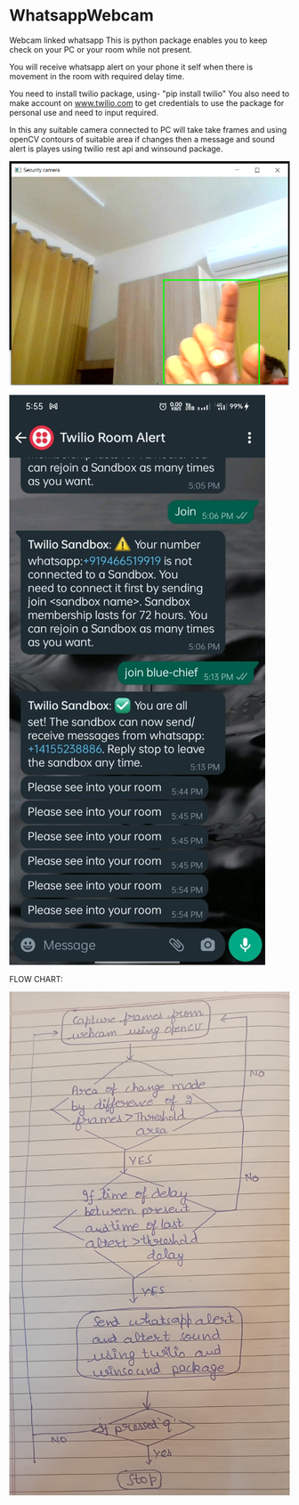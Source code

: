 # WhatsappWebcam
Webcam linked whatsapp
This is python package enables you to keep check on your PC or your room while not present.

You will receive whatsapp alert on your phone it self when there is movement in the room with required delay time.

You need to install twilio package, using- "pip install twilio"
You also need to make account on www.twilio.com to get credentials to use the package for personal use and need to input required.

In this any suitable camera connected to PC will take take frames and using openCV contours of suitable area if changes then a message and sound alert is playes using twilio rest api and winsound package.

![alt text](https://github.com/pyaarsinghdua/WhatsappWebcam/blob/main/Untitled.png?raw=true)

![alt text](https://github.com/pyaarsinghdua/WhatsappWebcam/blob/main/chat.jpeg?raw=true)


FLOW CHART:

![alt text](https://github.com/pyaarsinghdua/WhatsappWebcam/blob/main/flowchart.jpeg?raw=true)
